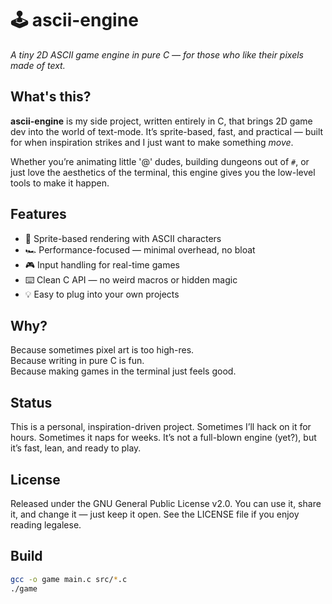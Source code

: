 # 🕹️ ascii-engine  
*A tiny 2D ASCII game engine in pure C — for those who like their pixels made of text.*

## What's this?

**ascii-engine** is my side project, written entirely in C, that brings 2D game dev into the world of text-mode. It’s sprite-based, fast, and practical — built for when inspiration strikes and I just want to make something *move*.

Whether you’re animating little '@' dudes, building dungeons out of `#`, or just love the aesthetics of the terminal, this engine gives you the low-level tools to make it happen.

## Features

- 🧱 Sprite-based rendering with ASCII characters  
- 🏎️ Performance-focused — minimal overhead, no bloat  
- 🎮 Input handling for real-time games  
- ⌨️ Clean C API — no weird macros or hidden magic  
- 💡 Easy to plug into your own projects  

## Why?

Because sometimes pixel art is too high-res.  
Because writing in pure C is fun.  
Because making games in the terminal just feels good.

## Status
This is a personal, inspiration-driven project.
Sometimes I’ll hack on it for hours. Sometimes it naps for weeks.
It’s not a full-blown engine (yet?), but it’s fast, lean, and ready to play.

## License
Released under the GNU General Public License v2.0.
You can use it, share it, and change it — just keep it open.
See the LICENSE file if you enjoy reading legalese.

## Build

```bash
gcc -o game main.c src/*.c
./game